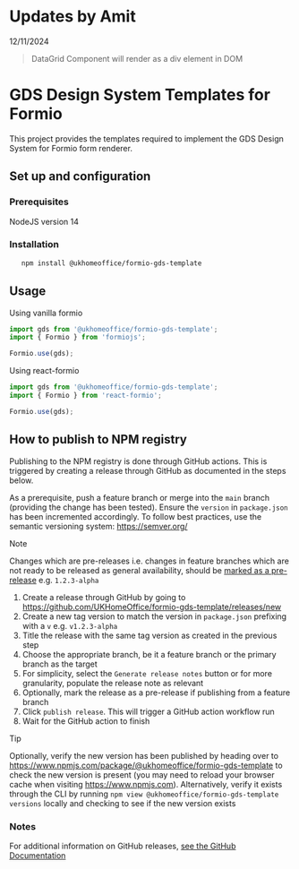 <!-- @format -->

# Updates by Amit

12/11/2024

> DataGrid Component will render as a div element in DOM

# GDS Design System Templates for Formio

This project provides the templates required to implement the GDS Design System for Formio form renderer.

## Set up and configuration

### Prerequisites

NodeJS version 14

### Installation

```bash
   npm install @ukhomeoffice/formio-gds-template
```

## Usage

Using vanilla formio

```javascript
import gds from '@ukhomeoffice/formio-gds-template';
import { Formio } from 'formiojs';

Formio.use(gds);
```

Using react-formio

```javascript
import gds from '@ukhomeoffice/formio-gds-template';
import { Formio } from 'react-formio';

Formio.use(gds);
```

## How to publish to NPM registry

Publishing to the NPM registry is done through GitHub actions. This is triggered by creating a release through GitHub as documented in the steps below.

As a prerequisite, push a feature branch or merge into the `main` branch (providing the change has been tested). Ensure the `version` in `package.json` has been incremented accordingly. To follow best practices, use the semantic versioning system: <https://semver.org/>

> [!NOTE]
> Changes which are pre-releases i.e. changes in feature branches which are not ready to be released as general availability, should be [marked as a pre-release](https://semver.org/#spec-item-9) e.g. `1.2.3-alpha`

1. Create a release through GitHub by going to <https://github.com/UKHomeOffice/formio-gds-template/releases/new>
2. Create a new tag version to match the version in `package.json` prefixing with a `v` e.g. `v1.2.3-alpha`
3. Title the release with the same tag version as created in the previous step
4. Choose the appropriate branch, be it a feature branch or the primary branch as the target
5. For simplicity, select the `Generate release notes` button or for more granularity, populate the release note as relevant
6. Optionally, mark the release as a pre-release if publishing from a feature branch
7. Click `publish release`. This will trigger a GitHub action workflow run
8. Wait for the GitHub action to finish

> [!TIP]
> Optionally, verify the new version has been published by heading over to <https://www.npmjs.com/package/@ukhomeoffice/formio-gds-template> to check the new version is present (you may need to reload your browser cache when visiting <https://www.npmjs.com>). Alternatively, verify it exists through the CLI by running `npm view @ukhomeoffice/formio-gds-template versions` locally and checking to see if the new version exists

### Notes

For additional information on GitHub releases, [see the GitHub Documentation](https://docs.github.com/en/repositories/releasing-projects-on-github/managing-releases-in-a-repository?tool=webui#creating-a-release)
